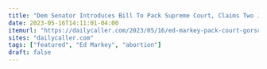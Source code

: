 ```yaml
---
title: "Dem Senator Introduces Bill To Pack Supreme Court, Claims Two Justices"
date: 2023-05-16T14:11:01-04:00
itemurl: "https://dailycaller.com/2023/05/16/ed-markey-pack-court-gorsuch-barrett-planned-parenthood-dobbs/"
sites: "dailycaller.com"
tags: ["featured", "Ed Markey", "abortion"]
draft: false
---
```


